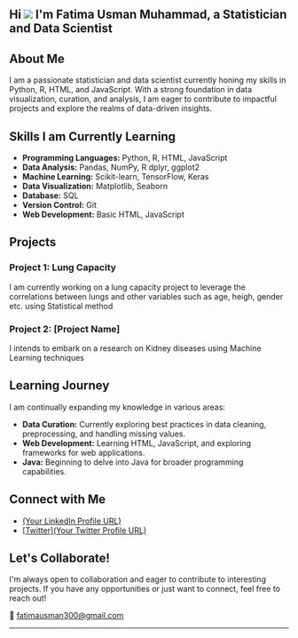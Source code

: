 ## Hi ![](https://user-images.githubusercontent.com/18350557/176309783-0785949b-9127-417c-8b55-ab5a4333674e.gif) I'm Fatima Usman Muhammad, a Statistician and Data Scientist

## About Me

I am a passionate statistician and data scientist currently honing my skills in Python, R, HTML, and JavaScript. With a strong foundation in data visualization, curation, and analysis, I am eager to contribute to impactful projects and explore the realms of data-driven insights.

## Skills I am Currently Learning

- **Programming Languages:** Python, R, HTML, JavaScript
- **Data Analysis:** Pandas, NumPy, R dplyr, ggplot2
- **Machine Learning:** Scikit-learn, TensorFlow, Keras
- **Data Visualization:** Matplotlib, Seaborn
- **Database:** SQL
- **Version Control:** Git
- **Web Development:** Basic HTML, JavaScript

## Projects

### Project 1: Lung Capacity

I am currently working on a lung capacity project to leverage the correlations between lungs and other variables such as age, heigh, gender etc. using Statistical method 

### Project 2: [Project Name]

I intends to embark on a research on Kidney diseases using Machine Learning techniques

## Learning Journey

I am continually expanding my knowledge in various areas:

- **Data Curation:** Currently exploring best practices in data cleaning, preprocessing, and handling missing values.
- **Web Development:** Learning HTML, JavaScript, and exploring frameworks for web applications.
- **Java:** Beginning to delve into Java for broader programming capabilities.

## Connect with Me

- [(Your LinkedIn Profile URL)](https://www.linkedin.com/feed/)
- [[Twitter](Your Twitter Profile URL)](https://twitter.com/home)

## Let's Collaborate!

I'm always open to collaboration and eager to contribute to interesting projects. If you have any opportunities or just want to connect, feel free to reach out!

📧 fatimausman300@gmail.com

---

